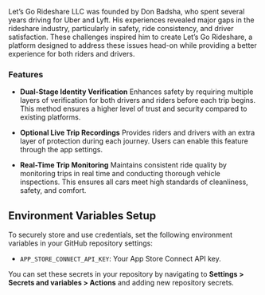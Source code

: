 
Let’s Go Rideshare LLC was founded by Don Badsha, who spent several years driving for Uber and Lyft. His experiences revealed major gaps in the rideshare industry, particularly in safety, ride consistency, and driver satisfaction. These challenges inspired him to create Let’s Go Rideshare, a platform designed to address these issues head-on while providing a better experience for both riders and drivers.

### Features

- **Dual-Stage Identity Verification**
  Enhances safety by requiring multiple layers of verification for both drivers and riders before each trip begins. This method ensures a higher level of trust and security compared to existing platforms.

- **Optional Live Trip Recordings**
  Provides riders and drivers with an extra layer of protection during each journey. Users can enable this feature through the app settings.

- **Real-Time Trip Monitoring**
  Maintains consistent ride quality by monitoring trips in real time and conducting thorough vehicle inspections. This ensures all cars meet high standards of cleanliness, safety, and comfort.
  
## Environment Variables Setup

To securely store and use credentials, set the following environment variables in your GitHub repository settings:

- `APP_STORE_CONNECT_API_KEY`: Your App Store Connect API key.

You can set these secrets in your repository by navigating to **Settings > Secrets and variables > Actions** and adding new repository secrets.

